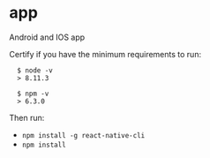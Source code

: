 # app
Android and IOS app

Certify if you have the minimum requirements to run:

      $ node -v 
      > 8.11.3

      $ npm -v
      > 6.3.0

Then run:
 
- `npm install -g react-native-cli` 
- `npm install`
